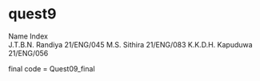 # quest9
Name                 Index   
J.T.B.N. Randiya   21/ENG/045
M.S. Sithira       21/ENG/083
K.K.D.H. Kapuduwa  21/ENG/056

final code = Quest09_final
